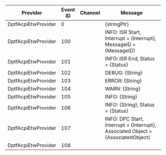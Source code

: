 Provider             |  Event ID  |  Channel  |  Message
---------------------|------------|-----------|----------------------------------------------------------------------------------
DptfAcpiEtwProvider  |  0         |           |  {stringPtr}
DptfAcpiEtwProvider  |  100       |           |  INFO: ISR Start,  Interrupt = {Interrupt}, MessageID = {MessageID}
DptfAcpiEtwProvider  |  101       |           |  INFO: ISR End,  Status = {Status}
DptfAcpiEtwProvider  |  102       |           |  DEBUG: {String}
DptfAcpiEtwProvider  |  103       |           |  ERROR: {String}
DptfAcpiEtwProvider  |  104       |           |  WARN: {String}
DptfAcpiEtwProvider  |  105       |           |  INFO: {String}
DptfAcpiEtwProvider  |  106       |           |  INFO: {String}, Status = {Status}
DptfAcpiEtwProvider  |  107       |           |  INFO: DPC Start, Interrupt = {Interrupt}, Associated Object = {AssociatedObject}
DptfAcpiEtwProvider  |  108       |           |